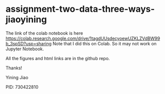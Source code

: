 # assignment-two-data-three-ways-jiaoyining
The link of the colab notebook is here 
https://colab.research.google.com/drive/1tagdUUsdecyoewUZKLZVdBW99b_3spSD?usp=sharing
Note that I did this on Colab. So it may not work on Jupyter Notebook.

All the figures and html links are in the github repo.

Thanks!


Yining Jiao

PID: 730422810

